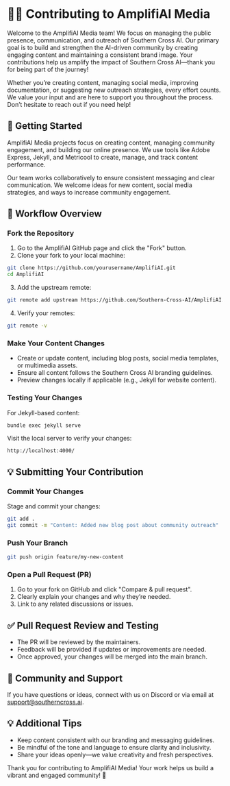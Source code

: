 # 🎥✨ Contributing to AmplifiAI Media

Welcome to the AmplifiAI Media team! We focus on managing the public presence, communication, and outreach of Southern Cross AI. Our primary goal is to build and strengthen the AI-driven community by creating engaging content and maintaining a consistent brand image. Your contributions help us amplify the impact of Southern Cross AI—thank you for being part of the journey!

Whether you’re creating content, managing social media, improving documentation, or suggesting new outreach strategies, every effort counts. We value your input and are here to support you throughout the process. Don’t hesitate to reach out if you need help!

## 📝 Getting Started

AmplifiAI Media projects focus on creating content, managing community engagement, and building our online presence. We use tools like Adobe Express, Jekyll, and Metricool to create, manage, and track content performance.

Our team works collaboratively to ensure consistent messaging and clear communication. We welcome ideas for new content, social media strategies, and ways to increase community engagement.

## 🚀 Workflow Overview

### Fork the Repository

1. Go to the AmplifiAI GitHub page and click the "Fork" button.
2. Clone your fork to your local machine:

```bash
git clone https://github.com/yourusername/AmplifiAI.git
cd AmplifiAI
```

3. Add the upstream remote:

```bash
git remote add upstream https://github.com/Southern-Cross-AI/AmplifiAI.git
```

4. Verify your remotes:

```bash
git remote -v
```

### Make Your Content Changes

- Create or update content, including blog posts, social media templates, or multimedia assets.
- Ensure all content follows the Southern Cross AI branding guidelines.
- Preview changes locally if applicable (e.g., Jekyll for website content).

### Testing Your Changes

For Jekyll-based content:

```bash
bundle exec jekyll serve
```

Visit the local server to verify your changes:

```
http://localhost:4000/
```

## 💡 Submitting Your Contribution

### Commit Your Changes

Stage and commit your changes:

```bash
git add .
git commit -m "Content: Added new blog post about community outreach"
```

### Push Your Branch

```bash
git push origin feature/my-new-content
```

### Open a Pull Request (PR)

1. Go to your fork on GitHub and click "Compare & pull request".
2. Clearly explain your changes and why they’re needed.
3. Link to any related discussions or issues.

## ✅ Pull Request Review and Testing

- The PR will be reviewed by the maintainers.
- Feedback will be provided if updates or improvements are needed.
- Once approved, your changes will be merged into the main branch.

## 🤝 Community and Support

If you have questions or ideas, connect with us on Discord or via email at [support@southerncross.ai](mailto:support@southerncross.ai).

## 💡 Additional Tips

- Keep content consistent with our branding and messaging guidelines.
- Be mindful of the tone and language to ensure clarity and inclusivity.
- Share your ideas openly—we value creativity and fresh perspectives.

Thank you for contributing to AmplifiAI Media! Your work helps us build a vibrant and engaged community! 🎉
